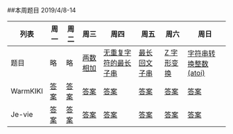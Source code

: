 ##本周题目 
2019/4/8-14     

|列表|周一	    |周二	    |周三	    |周四	    |周五	    |周六	    |周日	    |
|--  |--        |--         |--         |--          |--         |--     |--         |
|题目 | 略|略|[两数相加](https://leetcode-cn.com/problems/add-two-numbers/)|[无重复字符的最长子串](https://leetcode-cn.com/problems/longest-substring-without-repeating-characters/)|[最长回文子串](https://leetcode-cn.com/problems/longest-palindromic-substring/)|[Z 字形变换](https://leetcode-cn.com/problems/zigzag-conversion/)|[字符串转换整数 (atoi)](https://leetcode-cn.com/problems/string-to-integer-atoi/)|
|WarmKIKI|[答案]()|[答案]()|[答案]()|[答案]()|[答案]()|[答案]()|[答案]()|
|Je-vie|[答案]()|[答案]()|[答案]()|[答案]()|[答案]()|[答案]()|[答案]()|     
